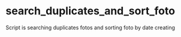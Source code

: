 # search_duplicates_and_sort_foto
Script is searching duplicates fotos and sorting foto by date creating
